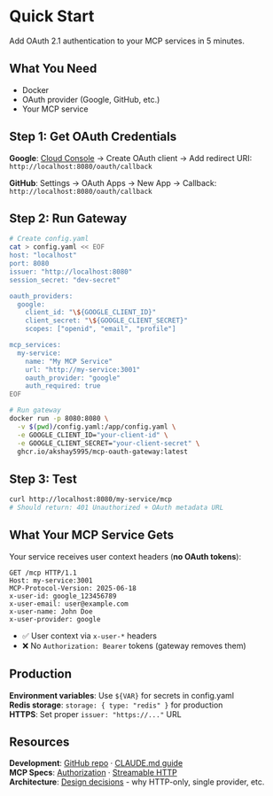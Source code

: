 # Quick Start

Add OAuth 2.1 authentication to your MCP services in 5 minutes.

## What You Need

- Docker
- OAuth provider (Google, GitHub, etc.)  
- Your MCP service

## Step 1: Get OAuth Credentials

**Google**: [Cloud Console](https://console.cloud.google.com/) → Create OAuth client → Add redirect URI: `http://localhost:8080/oauth/callback`

**GitHub**: Settings → OAuth Apps → New App → Callback: `http://localhost:8080/oauth/callback`

## Step 2: Run Gateway

```bash
# Create config.yaml
cat > config.yaml << EOF
host: "localhost"
port: 8080
issuer: "http://localhost:8080"
session_secret: "dev-secret"

oauth_providers:
  google:
    client_id: "\${GOOGLE_CLIENT_ID}"
    client_secret: "\${GOOGLE_CLIENT_SECRET}"
    scopes: ["openid", "email", "profile"]

mcp_services:
  my-service:
    name: "My MCP Service"
    url: "http://my-service:3001"
    oauth_provider: "google"
    auth_required: true
EOF

# Run gateway
docker run -p 8080:8080 \
  -v $(pwd)/config.yaml:/app/config.yaml \
  -e GOOGLE_CLIENT_ID="your-client-id" \
  -e GOOGLE_CLIENT_SECRET="your-client-secret" \
  ghcr.io/akshay5995/mcp-oauth-gateway:latest
```

## Step 3: Test

```bash
curl http://localhost:8080/my-service/mcp
# Should return: 401 Unauthorized + OAuth metadata URL
```

## What Your MCP Service Gets

Your service receives user context headers (**no OAuth tokens**):

```http
GET /mcp HTTP/1.1
Host: my-service:3001
MCP-Protocol-Version: 2025-06-18
x-user-id: google_123456789
x-user-email: user@example.com
x-user-name: John Doe
x-user-provider: google
```

- ✅ User context via `x-user-*` headers
- ❌ No `Authorization: Bearer` tokens (gateway removes them)

## Production

**Environment variables**: Use `${VAR}` for secrets in config.yaml  
**Redis storage**: `storage: { type: "redis" }` for production  
**HTTPS**: Set proper `issuer: "https://..."` URL

## Resources

**Development**: [GitHub repo](https://github.com/akshay5995/mcp-oauth-gateway) · [CLAUDE.md guide](https://github.com/akshay5995/mcp-oauth-gateway/blob/main/CLAUDE.md)  
**MCP Specs**: [Authorization](https://modelcontextprotocol.io/specification/2025-06-18/basic/authorization) · [Streamable HTTP](https://modelcontextprotocol.io/specification/2025-06-18/basic/transports#streamable-http-transport)  
**Architecture**: [Design decisions](./architecture) - why HTTP-only, single provider, etc.